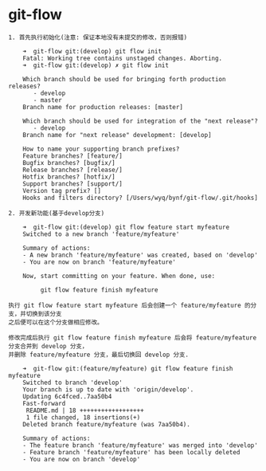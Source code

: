 # git-flow

    1. 首先执行初始化(注意: 保证本地没有未提交的修改，否则报错)
    
```
    ➜  git-flow git:(develop) git flow init
    Fatal: Working tree contains unstaged changes. Aborting.
    ➜  git-flow git:(develop) ✗ git flow init
    
    Which branch should be used for bringing forth production releases?
       - develop
       - master
    Branch name for production releases: [master] 
    
    Which branch should be used for integration of the "next release"?
       - develop
    Branch name for "next release" development: [develop] 
    
    How to name your supporting branch prefixes?
    Feature branches? [feature/] 
    Bugfix branches? [bugfix/] 
    Release branches? [release/] 
    Hotfix branches? [hotfix/] 
    Support branches? [support/] 
    Version tag prefix? [] 
    Hooks and filters directory? [/Users/wyq/bynf/git-flow/.git/hooks] 

```

    2. 开发新功能(基于develop分支)
    
```
    ➜  git-flow git:(develop) git flow feature start myfeature
    Switched to a new branch 'feature/myfeature'
    
    Summary of actions:
    - A new branch 'feature/myfeature' was created, based on 'develop'
    - You are now on branch 'feature/myfeature'
    
    Now, start committing on your feature. When done, use:
    
         git flow feature finish myfeature

```
    执行 git flow feature start myfeature 后会创建一个 feature/myfeature 的分支，并切换到该分支
    之后便可以在这个分支做相应修改。
    
    修改完成后执行 git flow feature finish myfeature 后会将 feature/myfeature 分支合并到 develop 分支，
    并删除 feature/myfeature 分支，最后切换回 develop 分支.

```
    ➜  git-flow git:(feature/myfeature) git flow feature finish myfeature
    Switched to branch 'develop'
    Your branch is up to date with 'origin/develop'.
    Updating 6c4fced..7aa50b4
    Fast-forward
     README.md | 18 ++++++++++++++++++
     1 file changed, 18 insertions(+)
    Deleted branch feature/myfeature (was 7aa50b4).
    
    Summary of actions:
    - The feature branch 'feature/myfeature' was merged into 'develop'
    - Feature branch 'feature/myfeature' has been locally deleted
    - You are now on branch 'develop'

```
    
    
    